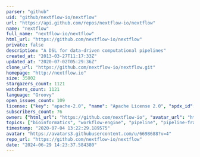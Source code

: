 ```yaml
---
parser: "github"
uid: "github/nextflow-io/nextflow"
url: "https://api.github.com/repos/nextflow-io/nextflow"
name: "nextflow"
full_name: "nextflow-io/nextflow"
html_url: "https://github.com/nextflow-io/nextflow"
private: false
description: "A DSL for data-driven computational pipelines"
created_at: "2013-03-27T11:17:33Z"
updated_at: "2020-07-02T05:29:36Z"
clone_url: "https://github.com/nextflow-io/nextflow.git"
homepage: "http://nextflow.io"
size: 35802
stargazers_count: 1121
watchers_count: 1121
language: "Groovy"
open_issues_count: 109
license: {"key": "apache-2.0", "name": "Apache License 2.0", "spdx_id": "Apache-2.0", "url": "https://api.github.com/licenses/apache-2.0", "node_id": "MDc6TGljZW5zZTI="}
subscribers_count: 76
owner: {"html_url": "https://github.com/nextflow-io", "avatar_url": "https://avatars3.githubusercontent.com/u/6698688?v=4", "login": "nextflow-io", "type": "Organization"}
topics: ["bioinformatics", "workflow-engine", "pipeline", "pipeline-framework", "nextflow", "cloud", "groovy", "sge", "slurm", "aws", "docker", "singularity", "hpc", "singularity-containers", "reproducible-science", "reproducible-research", "dataflow"]
timestamp: "2020-07-04 13:22:29.189575"
avatar: "https://avatars3.githubusercontent.com/u/6698688?v=4"
repo_url: "https://github.com/nextflow-io/nextflow"
date: "2024-06-29 14:23:37.584380"
---
```

